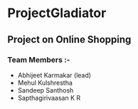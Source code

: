 # ProjectGladiator
## Project on Online Shopping
### Team Members :- 
  * Abhijeet Karmakar (lead)
  * Mehul Kulshrestha
  * Sandeep Santhosh
  * Sapthagirivaasan K R

